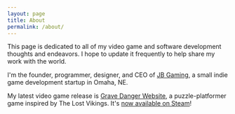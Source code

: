 ```yaml
---
layout: page
title: About
permalink: /about/
---
```


This page is dedicated to all of my video game and software development thoughts and endeavors. I hope to update it frequently to help share my work with the world.

I'm the founder, programmer, designer, and CEO of [JB Gaming](https://jbgamedev.com), a small indie game development startup in Omaha, NE.


My latest video game release is [Grave Danger Website](http://www.gravedangergame.com), a puzzle-platformer game inspired by The Lost Vikings. It's [now available on Steam](http://store.steampowered.com/app/555720)!

